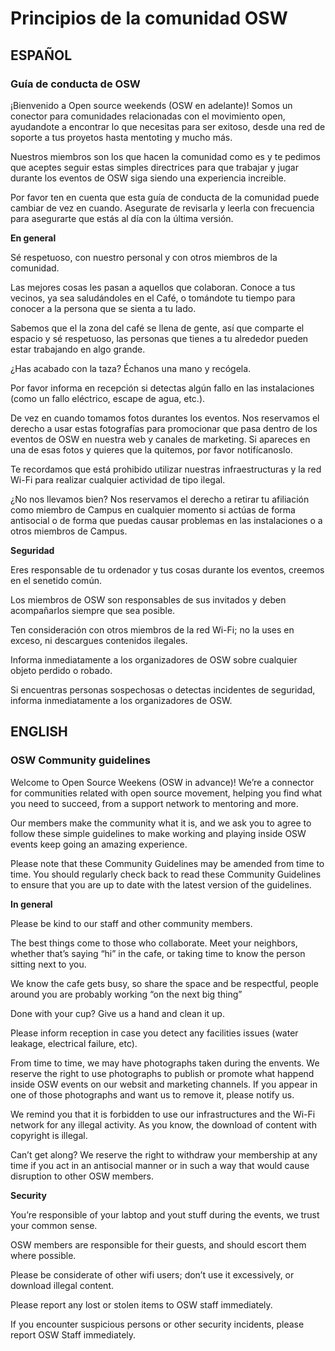 # Principios de la comunidad OSW

## ESPAÑOL

### Guía de conducta de OSW
 
¡Bienvenido a Open source weekends (OSW en adelante)! Somos un conector para comunidades relacionadas con el movimiento open, ayudandote a encontrar lo que necesitas para ser exitoso, desde una red de soporte a tus proyetos hasta mentoting y mucho más. 

Nuestros miembros son los que hacen la comunidad como es y te pedimos que aceptes seguir estas simples directrices para que trabajar y jugar durante los eventos de OSW siga siendo una experiencia increible.

Por favor ten en cuenta que esta guía de conducta de la comunidad puede cambiar de vez en cuando. Asegurate de revisarla y leerla con frecuencia para asegurarte que estás al día con la última versión.
 
**En general**
 
Sé respetuoso, con nuestro personal y con otros miembros de la comunidad.

Las mejores cosas les pasan a aquellos que colaboran. Conoce a tus vecinos, ya sea saludándoles en el Café, o tomándote tu tiempo para conocer a la persona que se sienta a tu lado.

Sabemos que el la zona del café se llena de gente, así que comparte el espacio y sé respetuoso, las personas que tienes a tu alrededor pueden estar trabajando en algo grande.

¿Has acabado con la taza? Échanos una mano y recógela.

Por favor informa en recepción si detectas algún fallo en las instalaciones (como un fallo eléctrico, escape de agua, etc.).

De vez en cuando  tomamos fotos durantes los eventos. Nos reservamos el derecho a usar estas fotografías para promocionar que pasa dentro de los eventos de OSW en nuestra web y canales de marketing. Si apareces en una de esas fotos y quieres que la quitemos, por favor notifícanoslo.

Te recordamos que está prohibido utilizar nuestras infraestructuras y la red Wi-Fi para realizar cualquier actividad de tipo ilegal.

¿No nos llevamos bien? Nos reservamos el derecho a retirar tu afiliación como miembro de Campus en cualquier momento si actúas de forma antisocial o de forma que puedas causar problemas en las instalaciones o a otros miembros de Campus.

**Seguridad**
 
Eres responsable de tu ordenador y tus cosas durante los eventos, creemos en el senetido común.

Los miembros de OSW son responsables de sus invitados y deben acompañarlos siempre que sea posible.

Ten consideración con otros miembros de la red Wi-Fi; no la uses en exceso, ni descargues contenidos ilegales.

Informa inmediatamente a los organizadores de OSW sobre cualquier objeto perdido o robado.

Si encuentras personas sospechosas o detectas incidentes de seguridad, informa inmediatamente a los organizadores de OSW.



 
## ENGLISH

### OSW Community guidelines 

Welcome to Open Source Weekens (OSW in advance)! We’re a connector for communities related with open source movement, helping you find what you need to succeed, from a support network to mentoring and more. 

Our members make the community what it is, and we ask you to agree to follow these simple guidelines to make working and playing inside OSW events keep going an amazing experience. 

Please note that these Community Guidelines may be amended from time to time. You should regularly check back to read these Community Guidelines to ensure that you are up to date with the latest version of the guidelines. 

**In general**

Please be kind to our staff and other community members. 

The best things come to those who collaborate. Meet your neighbors, whether that’s saying “hi” in the cafe, or taking time to know the person sitting next to you. 

We know the cafe gets busy, so share the space and be respectful, people around you are probably working “on the next big thing”

Done with your cup? Give us a hand and clean it up.

Please inform reception in case you detect any facilities issues (water leakage, electrical failure, etc).


From time to time, we may have photographs taken during the envents. We reserve the right to use photographs to publish or promote what happend inside OSW events on our websit and marketing channels. If you appear in one of those photographs and want us to remove it, please notify us.

We remind you that it is forbidden to use our infrastructures and the Wi-Fi network for any illegal activity. As you know, the download of content with copyright is illegal.

Can’t get along? We reserve the right to withdraw your membership at any time if you act in an antisocial manner or in such a way that would cause disruption to other OSW members.

**Security**

You’re responsible of your labtop and yout stuff during the events, we trust your common sense. 

OSW members are responsible for their guests, and should escort them where possible.

Please be considerate of other wifi users; don’t use it excessively, or download illegal content.

Please report any lost or stolen items to OSW staff immediately.

If you encounter suspicious persons or other security incidents, please report OSW Staff immediately.
